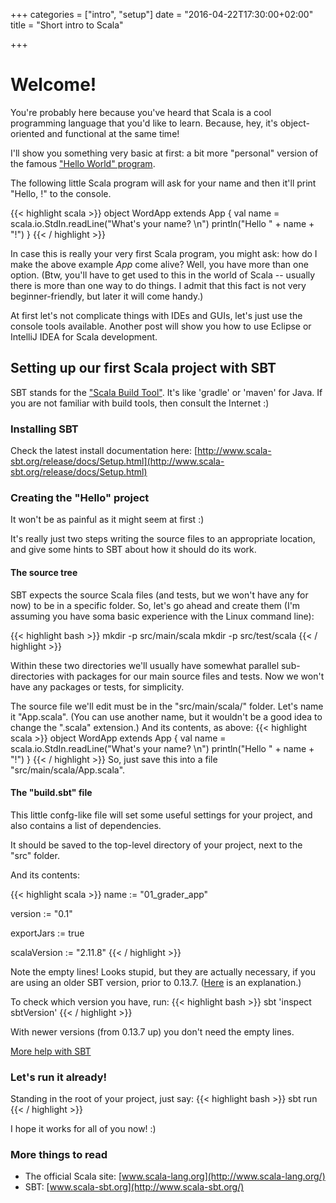 +++
categories = ["intro", "setup"]
date = "2016-04-22T17:30:00+02:00"
title = "Short intro to Scala"

+++

# Welcome!

You're probably here because you've heard that Scala is a cool programming language
that you'd like to learn. Because, hey, it's object-oriented and functional at the same time!

I'll show you something very basic at first: a bit more "personal" version
of the famous 
["Hello World" program](https://en.wikipedia.org/wiki/%22Hello,_World!%22_program).
<!--more-->
The following little Scala program will ask for your name and then it'll print "Hello, <You>!" to the console.

{{< highlight scala >}}
object WordApp extends App {
  val name = scala.io.StdIn.readLine("What's your name? \n")
  println("Hello " + name + "!")
}
{{< / highlight >}}

In case this is really your very first Scala program, 
you might ask: how do I make the above example _App_ come alive?
Well, you have more than one option. (Btw, you'll have to get used to this in the world of Scala -- usually there is more than one way to do things. I admit that this fact is not very
beginner-friendly, but later it will come handy.) 

At first let's not complicate things with IDEs and GUIs, let's just use the
console tools available. Another post will show you how to use Eclipse or IntelliJ IDEA for
Scala development.

## Setting up our first Scala project with SBT
SBT stands for the ["Scala Build Tool"](http://www.scala-sbt.org/). It's like 'gradle' or 'maven' for Java.
If you are not familiar with build tools, then consult the Internet :)

### Installing SBT
Check the latest install documentation here:
[http://www.scala-sbt.org/release/docs/Setup.html](http://www.scala-sbt.org/release/docs/Setup.html)

### Creating the "Hello" project
It won't be as painful as it might seem at first :)

It's really just two steps writing the source files to an appropriate location,
and give some hints to SBT about how it should do its work.

#### The source tree

SBT expects the source Scala files (and tests, but we won't have any for now) to be
in a specific folder. So, let's go ahead and create them (I'm assuming you have
soma basic experience with the Linux command line):

{{< highlight bash >}}
mkdir -p src/main/scala
mkdir -p src/test/scala
{{< / highlight >}}

Within these two directories we'll usually have somewhat parallel sub-directories
with packages for our main source files and tests. Now we won't have any packages or tests,
for simplicity.

The source file we'll edit must be in the "src/main/scala/" folder. Let's name it
"App.scala". (You can use another name, but it wouldn't be a good idea to change
the ".scala" extension.) 
And its contents, as above:
{{< highlight scala >}}
object WordApp extends App {
  val name = scala.io.StdIn.readLine("What's your name? \n")
  println("Hello " + name + "!")
}
{{< / highlight >}}
So, just save this into a file "src/main/scala/App.scala".


#### The "build.sbt" file

This little confg-like file will set some useful settings for your project,
and also contains a list of dependencies.

It should be saved to the top-level directory of your project, next to the "src" folder.

And its contents:

{{< highlight scala >}}
name := "01_grader_app"

version := "0.1"

exportJars := true

scalaVersion := "2.11.8"
{{< / highlight >}}

Note the empty lines! Looks stupid, but they are actually necessary, if you are 
using an older SBT version, prior to 0.13.7.
([Here](http://stackoverflow.com/questions/21780787/why-does-sbt-version-%E2%89%A4-0-13-6-require-blank-lines-between-settings-in-sbt-fil) is an explanation.)

To check which version you have, run:
{{< highlight bash >}}
sbt 'inspect sbtVersion'
{{< / highlight >}}

With newer versions (from 0.13.7 up) you don't need the empty lines.

[More help with SBT](http://scalatutorials.com/beginner/2013/07/18/getting-started-with-sbt/)

### Let's run it already!

Standing in the root of your project, just say:
{{< highlight bash >}}
sbt run
{{< / highlight >}}

I hope it works for all of you now! :)

### More things to read
 - The official Scala site: [www.scala-lang.org](http://www.scala-lang.org/)
 - SBT: [www.scala-sbt.org](http://www.scala-sbt.org/)



